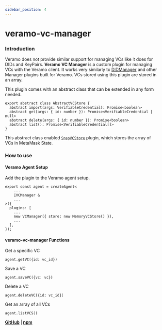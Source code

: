 ```yaml
---
sidebar_position: 4
---
```


# veramo-vc-manager

### Introduction

Veramo does not provide similar support for managing VCs like it does for DIDs and KeyPairs. **Veramo VC Manager** is a custom plugin for managing VCs with the Veramo client. It works very similarly to [DIDManager](https://github.com/uport-project/veramo/tree/next/packages/did-manager) and other Manager plugins built for Veramo. VCs stored using this plugin are stored in an array.

This plugin comes with an abstract class that can be extended in any form needed.

```
export abstract class AbstractVCStore {
  abstract import(args: VerifiableCredential): Promise<boolean>
  abstract get(args: { id: number }): Promise<VerifiableCredential | null>
  abstract delete(args: { id: number }): Promise<boolean>
  abstract list(): Promise<VerifiableCredential[]>
}
```

This abstract class enabled [`SnapVCStore`](../ssi-snap/architecture.md) plugin, which stores the array of VCs in MetaMask State.

### How to use

#### Veramo Agent Setup

Add the plugin to the Veramo agent setup.

```
export const agent = createAgent<
    ...
    IVCManager &
    ...
>({
  plugins: [
    ...
    new VCManager({ store: new MemoryVCStore() }),
    ...
  ],
});
```

#### veramo-vc-manager Functions

Get a specific VC

`agent.getVC({id: vc_id})`

Save a VC

`agent.saveVC({vc: vc})`

Delete a VC

`agent.deleteVC({id: vc_id})`

Get an array of all VCs

`agent.listVCS()`

**[GitHub](https://github.com/blockchain-lab-um/veramo-vc-manager) |
[npm](https://www.npmjs.com/package/@blockchain-lab-um/veramo-vc-manager)**

